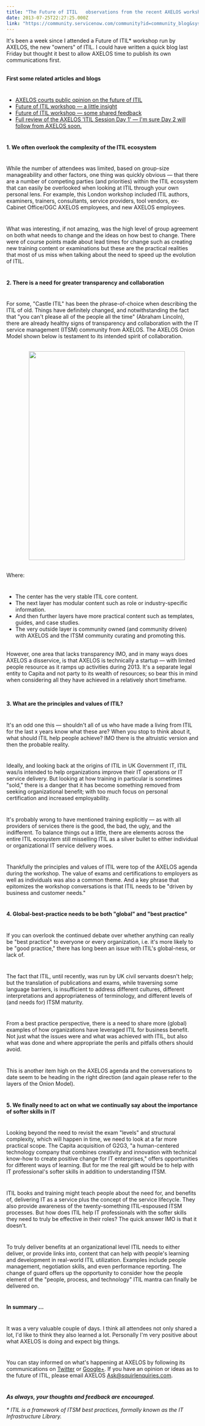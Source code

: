 ```yaml
---
title: "The Future of ITIL   observations from the recent AXELOS workshop"
date: 2013-07-25T22:27:25.000Z
link: "https://community.servicenow.com/community?id=community_blog&sys_id=1b4ea6addbd0dbc01dcaf3231f961961"
---
```

<p>It's been a week since I attended a Future of ITIL* workshop run by AXELOS, the new "owners" of ITIL. I could have written a quick blog last Friday but thought it best to allow AXELOS time to publish its own communications first.</p><p><br/><strong>First some related articles and blogs</strong></p><p style="min-height: 8pt; height: 8pt; padding: 0px;">  </p><ul><li><a title="" _jive_internal="true" data-containerid="2927" data-containertype="37" data-objectid="2670" data-objecttype="38" href="/community/blogs/blog/2013/07/11/2670">AXELOS courts public opinion on the future of ITIL</a></li><li><a title="k-external-small" class="jive-link-external-small" href="http://www.theitsmreview.com/2013/07/future-of-itil-workshop/" rel="nofollow" target="_blank">Future of ITIL workshop — a little insight</a></li><li><a title="k-external-small" class="jive-link-external-small" href="http://www.theitsmreview.com/2013/07/future-itil-workshop-shared-feedback/" rel="nofollow" target="_blank">Future of ITIL workshop — some shared feedback</a></li><li><a title="k-external-small" class="jive-link-external-small" href="https://docs.google.com/file/d/0B8y11nCR8RDbR2VWQ3lWdFJhZGM/edit?hl=en&amp;forcehl=1" rel="nofollow" target="_blank">Full review of the AXELOS 'ITIL Session Day 1' — I'm sure Day 2 will follow from AXELOS soon.</a></li></ul><p style="min-height: 8pt; height: 8pt; padding: 0px;">  </p><p><strong>1. We often overlook the complexity of the ITIL ecosystem</strong></p><p style="min-height: 8pt; height: 8pt; padding: 0px;">  </p><p>While the number of attendees was limited, based on group-size manageability and other factors, one thing was quickly obvious — that there are a number of competing parties (and priorities) within the ITIL ecosystem that can easily be overlooked when looking at ITIL through your own personal lens. For example, this London workshop included ITIL authors, examiners, trainers, consultants, service providers, tool vendors, ex-Cabinet Office/OGC AXELOS employees, and new AXELOS employees.</p><p style="min-height: 8pt; height: 8pt; padding: 0px;">  </p><p>What was interesting, if not amazing, was the high level of group agreement on both what needs to change and the ideas on how best to change. There were of course points made about lead times for change such as creating new training content or examinations but these are the practical realities that most of us miss when talking about the need to speed up the evolution of ITIL.</p><p style="min-height: 8pt; height: 8pt; padding: 0px;">  </p><p><strong>2. There is a need for greater transparency and collaboration</strong></p><p style="min-height: 8pt; height: 8pt; padding: 0px;">  </p><p>For some, "Castle ITIL" has been the phrase-of-choice when describing the ITIL of old. Things have definitely changed, and notwithstanding the fact that "you can't please all of the people all the time" (Abraham Lincoln), there are already healthy signs of transparency and collaboration with the IT service management (ITSM) community from AXELOS. The AXELOS Onion Model shown below is testament to its intended spirit of collaboration.</p><ol><li style="list-style: none;"><br/><center><a _jive_internal="true" href="/servlet/JiveServlet/showImage/38-1312-1998/axelosbuild.png"><img  alt="" class="jive-image" height="546" src="3920a8c6dbd85344e9737a9e0f961945.iix" width="409"/></a></center></li></ol><p><br/>Where:</p><p style="min-height: 8pt; height: 8pt; padding: 0px;">  </p><ul><li>The center has the very stable ITIL core content.</li><li>The next layer has modular content such as role or industry-specific information.</li><li>And then further layers have more practical content such as templates, guides, and case studies.</li><li>The very outside layer is community owned (and community driven) with AXELOS and the ITSM community curating and promoting this.</li></ul><p><br/>However, one area that lacks transparency IMO, and in many ways does AXELOS a disservice, is that AXELOS is technically a startup — with limited people resource as it ramps up activities during 2013. It's a separate legal entity to Capita and not party to its wealth of resources; so bear this in mind when considering all they have achieved in a relatively short timeframe.</p><p><strong><br/></strong></p><p><strong>3. What are the principles and values of ITIL?</strong></p><p style="min-height: 8pt; height: 8pt; padding: 0px;">  </p><p>It's an odd one this — shouldn't all of us who have made a living from ITIL for the last x years know what these are? When you stop to think about it, what should ITIL help people achieve? IMO there is the altruistic version and then the probable reality.</p><p style="min-height: 8pt; height: 8pt; padding: 0px;">  </p><p>Ideally, and looking back at the origins of ITIL in UK Government IT, ITIL was/is intended to help organizations improve their IT operations or IT service delivery. But looking at how training in particular is sometimes "sold," there is a danger that it has become something removed from seeking organizational benefit; with too much focus on personal certification and increased employability.</p><p style="min-height: 8pt; height: 8pt; padding: 0px;">  </p><p>It's probably wrong to have mentioned training explicitly — as with all providers of services there is the good, the bad, the ugly, and the indifferent. To balance things out a little, there are elements across the entire ITIL ecosystem still misselling ITIL as a silver bullet to either individual or organizational IT service delivery woes.</p><p style="min-height: 8pt; height: 8pt; padding: 0px;">  </p><p>Thankfully the principles and values of ITIL were top of the AXELOS agenda during the workshop. The value of exams and certifications to employers as well as individuals was also a common theme. And a key phrase that epitomizes the workshop conversations is that ITIL needs to be "driven by business and customer needs."</p><p style="min-height: 8pt; height: 8pt; padding: 0px;">  </p><p><strong>4. Global-best-practice needs to be both "global" and "best practice"</strong></p><p style="min-height: 8pt; height: 8pt; padding: 0px;">  </p><p>If you can overlook the continued debate over whether anything can really be "best practice" to everyone or every organization, i.e. it's more likely to be "good practice," there has long been an issue with ITIL's global-ness, or lack of.</p><p style="min-height: 8pt; height: 8pt; padding: 0px;">  </p><p>The fact that ITIL, until recently, was run by UK civil servants doesn't help; but the translation of publications and exams, while traversing some language barriers, is insufficient to address different cultures, different interpretations and appropriateness of terminology, and different levels of (and needs for) ITSM maturity.</p><p style="min-height: 8pt; height: 8pt; padding: 0px;">  </p><p>From a best practice perspective, there is a need to share more (global) examples of how organizations have leveraged ITIL for business benefit. Not just what the issues were and what was achieved with ITIL, but also what was done and where appropriate the perils and pitfalls others should avoid.</p><p style="min-height: 8pt; height: 8pt; padding: 0px;">  </p><p>This is another item high on the AXELOS agenda and the conversations to date seem to be heading in the right direction (and again please refer to the layers of the Onion Model).</p><p style="min-height: 8pt; height: 8pt; padding: 0px;">  </p><p><strong>5. We finally need to act on what we continually say about the importance of softer skills in IT</strong></p><p style="min-height: 8pt; height: 8pt; padding: 0px;">  </p><p>Looking beyond the need to revisit the exam "levels" and structural complexity, which will happen in time, we need to look at a far more practical scope. The Capita acquisition of G2G3, "a human-centered technology company that combines creativity and innovation with technical know-how to create positive change for IT enterprises," offers opportunities for different ways of learning. But for me the real gift would be to help with IT professional's softer skills in addition to understanding ITSM.</p><p style="min-height: 8pt; height: 8pt; padding: 0px;">  </p><p>ITIL books and training might teach people about the need for, and benefits of, delivering IT as a service plus the concept of the service lifecycle. They also provide awareness of the twenty-something ITIL-espoused ITSM processes. But how does ITIL help IT professionals with the softer skills they need to truly be effective in their roles? The quick answer IMO is that it doesn't.</p><p style="min-height: 8pt; height: 8pt; padding: 0px;">  </p><p>To truly deliver benefits at an organizational level ITIL needs to either deliver, or provide links into, content that can help with people's learning and development in real-world ITIL utilization. Examples include people management, negotiation skills, and even performance reporting. The change of guard offers up the opportunity to consider how the people element of the "people, process, and technology" ITIL mantra can finally be delivered on.</p><p style="min-height: 8pt; height: 8pt; padding: 0px;">  </p><p><strong>In summary …</strong></p><p style="min-height: 8pt; height: 8pt; padding: 0px;">  </p><p>It was a very valuable couple of days. I think all attendees not only shared a lot, I'd like to think they also learned a lot. Personally I'm very positive about what AXELOS is doing and expect big things.</p><p style="min-height: 8pt; height: 8pt; padding: 0px;">  </p><p>You can stay informed on what's happening at AXELOS by following its communications on <a title="k-external-small" class="jive-link-external-small" href="https://twitter.com/AXELOS_GBP" rel="nofollow" target="_blank">Twitter</a> or <a title="k-external-small" class="jive-link-external-small" href="https://plus.google.com/100336838208744115222/posts" rel="nofollow" target="_blank">Google+</a><span>. If you have an opinion or ideas as to the future of ITIL, please email AXELOS </span><a title="k-email-small" class="jive-link-email-small" href="mailto:Ask@squirlenquiries.com">Ask@squirlenquiries.com</a><span>.</span></p><p style="min-height: 8pt; height: 8pt; padding: 0px;">  </p><p><em><strong>As always, your thoughts and feedback are encouraged.</strong><br/><br/> * ITIL is a framework of ITSM best practices, formally known as the IT Infrastructure Library.</em></p>